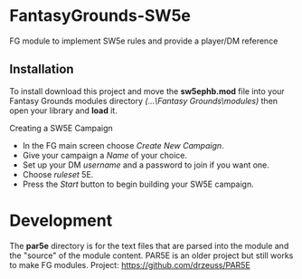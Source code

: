 # FantasyGrounds-SW5e
FG module to implement SW5e rules and provide a player/DM reference</p>

<h2>Installation</h2>
To install download this project and move the <b>sw5ephb.mod</b> file into your Fantasy Grounds modules directory <i>(...\Fantasy Grounds\modules)</i> then open your library and <b>load</b> it.</p>

Creating a SW5E Campaign</p>
<ul>
<li>In the FG main screen choose <i>Create New Campaign</i>.</li>
<li>Give your campaign a <i>Name</i> of your choice.</li>
<li>Set up your DM <i>username</i> and a password to join if you want one.</li>
<li>Choose <i>ruleset</i> 5E.</li>
<li>Press the <i>Start</i> button to begin building your SW5E campaign.</li>
</ul>

# Development
The <b>par5e</b> directory is for the text files that are parsed into the module and the "source" of the module content.
PAR5E is an older project but still works to make FG modules.  Project: https://github.com/drzeuss/PAR5E
